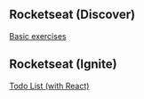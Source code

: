 ## Rocketseat (Discover)

[Basic exercises](https://github.com/danilloism/rocketseat-exercicios-html)<br>

## Rocketseat (Ignite)

[Todo List (with React)](https://github.com/danilloism/ignite-react-2022-project-01-todolist)<br>

